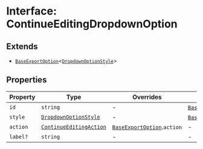 # Interface: ContinueEditingDropdownOption

## Extends

- [`BaseExportOption`](BaseExportOption.md)<[`DropdownOptionStyle`](DropdownOptionStyle.md)\>

## Properties

| Property | Type | Overrides | Inherited from |
| ------ | ------ | ------ | ------ |
| `id` | `string` | - | [`BaseExportOption`](BaseExportOption.md).`id` |
| `style` | [`DropdownOptionStyle`](DropdownOptionStyle.md) | - | [`BaseExportOption`](BaseExportOption.md).`style` |
| `action` | [`ContinueEditingAction`](../type-aliases/ContinueEditingAction.md) | [`BaseExportOption`](BaseExportOption.md).`action` | - |
| `label?` | `string` | - | - |
